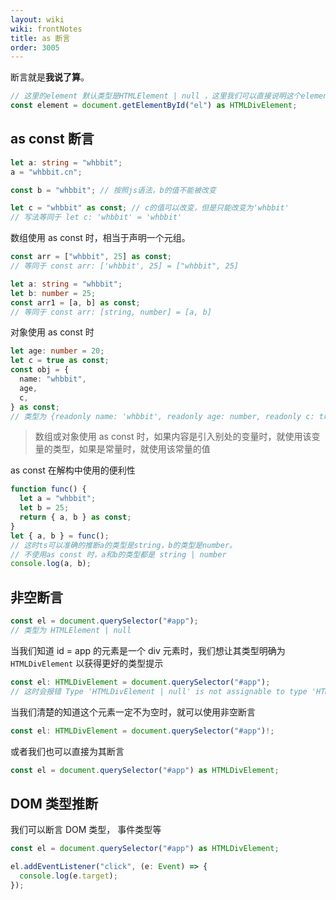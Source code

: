 ```yaml
---
layout: wiki
wiki: frontNotes
title: as 断言
order: 3005
---
```


断言就是**我说了算**。

```ts
// 这里的element 默认类型是HTMLElement | null ，这里我们可以直接说明这个element一定存在并且为一个div标签
const element = document.getElementById("el") as HTMLDivElement;
```

## as const 断言

```ts
let a: string = "whbbit";
a = "whbbit.cn";

const b = "whbbit"; // 按照js语法，b的值不能被改变

let c = "whbbit" as const; // c的值可以改变，但是只能改变为'whbbit'
// 写法等同于 let c: 'whbbit' = 'whbbit'
```

数组使用 as const 时，相当于声明一个元组。

```ts
const arr = ["whbbit", 25] as const;
// 等同于 const arr: ['whbbit', 25] = ["whbbit", 25]

let a: string = "whbbit";
let b: number = 25;
const arr1 = [a, b] as const;
// 等同于 const arr: [string, number] = [a, b]
```

对象使用 as const 时

```ts
let age: number = 20;
let c = true as const;
const obj = {
  name: "whbbit",
  age,
  c,
} as const;
// 类型为 {readonly name: 'whbbit', readonly age: number, readonly c: true}
```

> 数组或对象使用 as const 时，如果内容是引入别处的变量时，就使用该变量的类型，如果是常量时，就使用该常量的值

as const 在解构中使用的便利性

```ts
function func() {
  let a = "whbbit";
  let b = 25;
  return { a, b } as const;
}
let { a, b } = func();
// 这时ts可以准确的推断a的类型是string，b的类型是number。
// 不使用as const 时，a和b的类型都是 string | number
console.log(a, b);
```

## 非空断言

```ts
const el = document.querySelector("#app");
// 类型为 HTMLElement | null
```

当我们知道 id = app 的元素是一个 div 元素时，我们想让其类型明确为`HTMLDivElement` 以获得更好的类型提示

```ts
const el: HTMLDivElement = document.querySelector("#app");
// 这时会报错 Type 'HTMLDivElement | null' is not assignable to type 'HTMLDivElement'. Type 'null' is not assignable to type 'HTMLDivElement'.
```

当我们清楚的知道这个元素一定不为空时，就可以使用非空断言

```ts
const el: HTMLDivElement = document.querySelector("#app")!;
```

或者我们也可以直接为其断言

```ts
const el = document.querySelector("#app") as HTMLDivElement;
```

## DOM 类型推断

我们可以断言 DOM 类型， 事件类型等

```ts
const el = document.querySelector("#app") as HTMLDivElement;

el.addEventListener("click", (e: Event) => {
  console.log(e.target);
});
```

